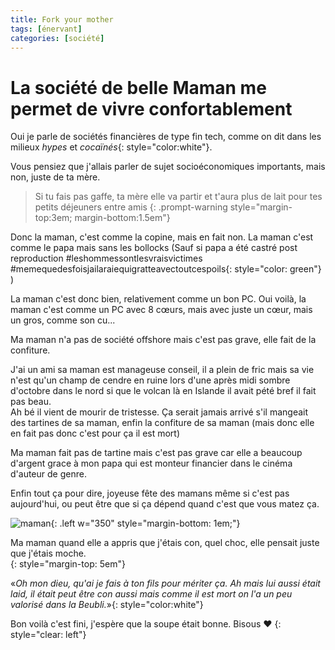 ```yaml
---
title: Fork your mother
tags: [énervant]
categories: [société]
---
```


# La société de belle Maman me permet de vivre confortablement

Oui je parle de sociétés financières de type fin tech, comme on dit dans les milieux _hypes_ et _cocaïnés_{: style="color:white"}.

Vous pensiez que j'allais parler de sujet socioéconomiques importants, mais non, juste de ta mère.


> Si tu fais pas gaffe, ta mère elle va partir et t'aura plus de lait pour tes petits déjeuners entre amis
{: .prompt-warning style="margin-top:3em; margin-bottom:1.5em"}

Donc la maman, c'est comme la copine, mais en fait non. La maman c'est comme le papa mais sans les bollocks (Sauf si papa a été castré post reproduction <span>#leshommessontlesvraisvictimes #memequedesfoisjailaraiequigratteavectoutcespoils</span>{: style="color: green"} )

La maman c'est donc bien, relativement comme un bon PC.
Oui voilà, la maman c'est comme un PC avec 8 cœurs, mais avec juste un cœur, mais un gros, comme son cu...

Ma maman n'a pas de société offshore mais c'est pas grave, elle fait de la confiture.

J'ai un ami sa maman est manageuse conseil, il a plein de fric mais sa vie n'est qu'un champ de cendre en ruine lors d'une après midi sombre d'octobre dans le nord si que le volcan là en Islande il avait pété bref il fait pas beau.    
Ah bé il vient de mourir de tristesse. Ça serait jamais arrivé s'il mangeait des tartines de sa maman, enfin la confiture de sa maman (mais donc elle en fait pas donc c'est pour ça il est mort)

Ma maman fait pas de tartine mais c'est pas grave car elle a beaucoup d'argent grace à mon papa qui est monteur financier dans le cinéma d'auteur de genre.

Enfin tout ça pour dire, joyeuse fête des mamans même si c'est pas aujourd'hui, ou peut être que si ça dépend quand c'est que vous matez ça.


![maman](/assets/punk.png){: .left w="350" style="margin-bottom: 1em;"}

Ma maman quand elle a appris que j'étais con, quel choc, elle pensait juste que j'étais moche.   
{: style="margin-top: 5em"}

<span>«_Oh mon dieu, qu'ai je fais à ton fils pour mériter ça. Ah mais lui aussi était laid, il était peut être con aussi mais comme il est mort on l'a un peu valorisé dans la Beubli._»</span>{: style="color:white"}


Bon voilà c'est fini, j'espère que la soupe était bonne. Bisous ❤️
{: style="clear: left"}